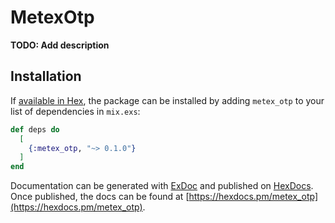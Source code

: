 # MetexOtp

**TODO: Add description**

## Installation

If [available in Hex](https://hex.pm/docs/publish), the package can be installed
by adding `metex_otp` to your list of dependencies in `mix.exs`:

```elixir
def deps do
  [
    {:metex_otp, "~> 0.1.0"}
  ]
end
```

Documentation can be generated with [ExDoc](https://github.com/elixir-lang/ex_doc)
and published on [HexDocs](https://hexdocs.pm). Once published, the docs can
be found at [https://hexdocs.pm/metex_otp](https://hexdocs.pm/metex_otp).

